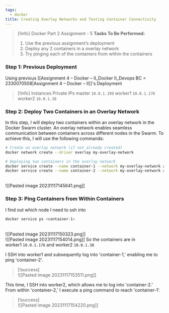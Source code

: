 ```yaml
---
tags:
  - docker
title: Creating Overlay Networks and Testing Container Connectivity
---
```

<!--
🚀 **Advancing in Docker Orchestration: Mastering Overlay Networks and Container Communication!** I've completed an intriguing assignment in my DevOps training, where I focused on Docker's overlay networks. The task involved deploying two containers within an overlay network in a Docker Swarm cluster and ensuring they could communicate with each other. This exercise was pivotal in understanding how overlay networks facilitate seamless container communication across different nodes, enhancing my skills in Docker Swarm management and network orchestration.

#Docker #DevOps #OverlayNetworks #ContainerCommunication #ProfessionalDevelopment
-->

> [!info] Docker Part 2 Assignment - 5
> **Tasks To Be Performed:** 
> 1. Use the previous assignment’s deployment 
> 2. Deploy any 2 containers in a overlay network 
> 3. Try pinging each of the containers from within the containers



### Step 1: Previous Deployment
Using previous [[Assignment 4 – Docker – II_Docker II_Devops BC = 2330070508|Assignment 4 – Docker – II]]'s Deployment

> [!info] Instances Private IPs
> master `10.0.1.199`
> worker1 `10.0.1.176`
> worker2 `10.0.1.38`


### Step 2: Deploy Two Containers in an Overlay Network

In this step, I will deploy two containers within an overlay network in the Docker Swarm cluster. An overlay network enables seamless communication between containers across different nodes in the Swarm. To achieve this, I will use the following commands:
```bash
# Create an overlay network (if not already created)
docker network create --driver overlay my-overlay-network

# Deploying two containers in the overlay network
docker service create --name container-1 --network my-overlay-network alpine ping 8.8.8.8
docker service create --name container-2 --network my-overlay-network alpine ping 8.8.8.8
```

<br>![[Pasted image 20231117145641.png]]


### Step 3: Ping Containers from Within Containers



I find out which node I need to ssh into
```bash
docker service ps <container-1>
```

<br>![[Pasted image 20231117150323.png]]
<br>![[Pasted image 20231117154014.png]]
So the containers are in worker1 `10.0.1.176` and worker2 `10.0.1.38`  


I SSH into worker1  and subsequently log into 'container-1,' enabling me to ping 'container-2'.

> [!success]
> <br>![[Pasted image 20231117153511.png]]

This time, I SSH into worker2, which allows me to log into 'container-2.' From within 'container-2,' I execute a ping command to reach 'container-1'.

> [!success]
> <br>![[Pasted image 20231117154220.png]]


